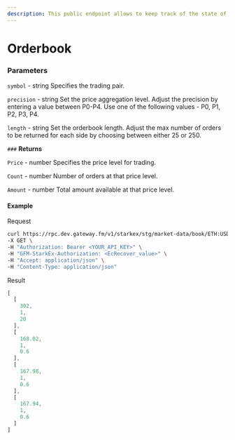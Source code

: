 ```yaml
---
description: This public endpoint allows to keep track of the state of orderbooks on a price aggregated basis with customizable precision.
---
```


# Orderbook

### **Parameters**

`symbol` - string
Specifies the trading pair.

`precision` - string
Set the price aggregation level. Adjust the precision by entering a value between P0-P4. Use one of the following values - P0, P1, P2, P3, P4.

`length` - string
Set the orderbook length. Adjust the max number of orders to be returned for each side by choosing between either 25 or 250.


`###` **Returns**

`Price` - number
Specifies the price level for trading.

`Count` - number
Number of orders at that price level.

`Amount` - number
Total amount available at that price level.

#### **Example**

Request

```bash
curl https://rpc.dev.gateway.fm/v1/starkex/stg/market-data/book/ETH:USDT/P0/25 \
-X GET \
-H "Authorization: Bearer <YOUR_API_KEY>" \
-H "GFM-StarkEx-Authorization: <EcRecover_value>" \
-H "Accept: application/json" \
-H "Content-Type: application/json"
```


Result

```javascript
[
  [
    302,
    1,
    20
  ],
  [
    168.02,
    1,
    0.6
  ],
  [
    167.98,
    1,
    0.6
  ],
  [
    167.94,
    1,
    0.6
  ]
]
```